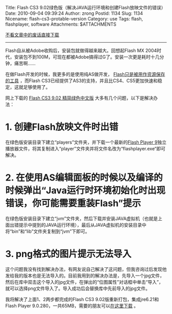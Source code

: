 Title: Flash CS3 9.02绿色版（解决JAVA运行环境和创建Flash放映文件的错误）
Date: 2010-09-04 09:39:24
Author: zrong
Postid: 1134
Slug: 1134
Nicename: flash-cs3-protable-version
Category: use
Tags: flash, flashplayer, software
Attachments: $ATTACHMENTS

[不看文章中的废话直接下载][1]

--------------------------------------------------------------------------------

Flash自从被Adobe收购后，安装包就做得越来越大。回想起Flash MX 2004时代，安装包不到100M，可现在都被Adobe搞得过G了。安装一次更是耗时十几分钟，痛苦啊……

在做Flash开发的时候，我更多的是使用纯AS做开发， [Flash只是被用作资源保存的工具](http://zengrong.net/post/1107.htm) ，而Flash CS3已经提供了AS3的支持，并且比CS4、CS5更加快速和稳定，这就足够使用了。

网上下载的 [Flash CS3 9.02 精简绿色中文版](http://www.xdowns.com/soft/31/93/2007/Soft_39623.html) 大多有几个问题，以下是解决办法：

# 1. 创建Flash放映文件时出错

在绿色版安装目录下建立“players”文件夹，并下载一个最新的[Flash Player 9](http://download.macromedia.com/pub/flashplayer/updaters/9/sa_flashplayer_9.exe)独立播放器文件，将其复制进入“player”文件夹并将文件名改为“flashplayer.exe“即可解决。

# 2. 在使用AS编辑面板的时候以及编译的时候弹出“Java运行时环境初始化时出现错误，你可能需要重装Flash”提示  
    
在绿色版安装目录下建立“jvm”文件夹，然后下载并安装JAVA虚拟机（也就是上面出错提示中提到的JAVA运行环境），最后从JAVA虚拟机的安装目录中将“bin”和“lib”文件夹复制到“jvm”下即可。

# 3.  png格式的图片提示无法导入

这个问题我没有找到解决办法，有网友说自己解决了这问题，但我咨询过后发现他发给我的版本也是无法导入的。目前我用到的解决办法是，先导入一个jpg文件，然后在库中双击这个导入的jpg文件，在弹出的“位图属性”对话框中单击“导入”，就可以选择png文件导入了。导入成功后会替换库中先前导入的jpg文件。

我将解决了上面1、2两步都完成的Flash CS3 9.02版重新打包，集成jre6.21和Flash Player 9.0.280，一共65MB，需要的朋友可以[在这里下载][1] 。

[1]: http://pan.baidu.com/s/1kTmlTbT
